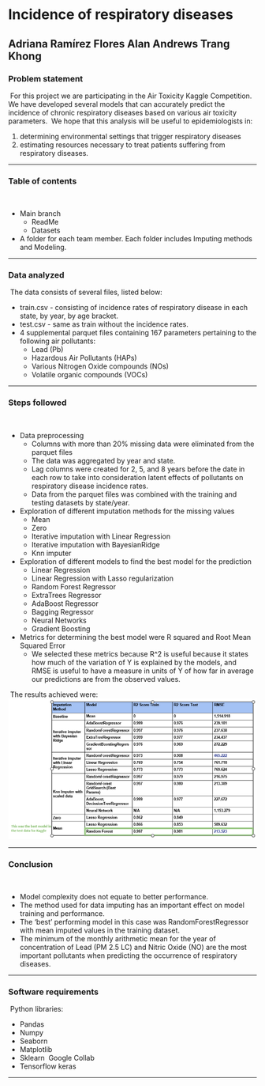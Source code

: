 # Incidence of respiratory diseases
**Adriana Ramírez Flores**
**Alan Andrews**
**Trang Khong**
​
---
### Problem statement
​
For this project we are participating in the Air Toxicity Kaggle Competition. 
​
We have developed several models that can accurately predict the incidence of chronic respiratory diseases based on various air toxicity parameters.
​
We hope that this analysis will be useful to epidemiologists in:
 1) determining environmental settings that trigger respiratory diseases 
 2) estimating resources necessary to treat patients suffering from respiratory diseases.
​
​
---
### Table of contents
​
- Main branch
    - ReadMe
    - Datasets
​
- A folder for each team member. Each folder includes Imputing methods and Modeling.
​
​
---
### Data analyzed
​
The data consists of several files, listed below:
- train.csv - consisting of incidence rates of respiratory disease in each state, by year, by age bracket.
- test.csv - same as train without the incidence rates.
- 4 supplemental parquet files containing 167 parameters pertaining to the following air pollutants:
    - Lead (Pb)  
    - Hazardous Air Pollutants (HAPs) 
    - Various Nitrogen Oxide compounds (NOs)
    - Volatile organic compounds (VOCs)
​
​
---
### Steps followed
​
- Data preprocessing
    - Columns with more than 20% missing data were eliminated from the parquet files
    - The data was aggregated by year and state.
    - Lag columns were created for 2, 5, and 8 years before the date in each row to take into consideration latent effects of pollutants on respiratory disease incidence rates.
    - Data from the parquet files was combined with the training and testing datasets by state/year.
​
- Exploration of different imputation methods for the missing values
    - Mean
    - Zero
    - Iterative imputation with Linear Regression
    - Iterative imputation with BayesianRidge
    - Knn imputer
​
- Exploration of different models to find the best model for the prediction
    - Linear Regression
    - Linear Regression with Lasso regularization
    - Random Forest Regressor
    - ExtraTrees Regressor
    - AdaBoost Regressor
    - Bagging Regressor
    - Neural Networks 
    - Gradient Boosting
​
- Metrics for determining the best model were R squared and Root Mean Squared Error
    - We selected these metrics because R^2 is useful because it states how much of the variation of Y is explained by the models, and RMSE is useful to have a measure in units of Y of how far in average our predictions are from the observed values.


​
The results achieved were:
![Alt text](assets/res_table.png)


---
### Conclusion
​
- Model complexity does not equate to better performance.
- The method used for data imputing has an important effect on model training and performance. 
- The ‘best’ performing model in this case was RandomForestRegressor with mean imputed values in the training dataset.
- The minimum of the monthly arithmetic mean for the year of concentration of Lead (PM 2.5 LC) and Nitric Oxide (NO) are the most important pollutants when predicting the occurrence of respiratory diseases.
​
​
---
### Software requirements
​
Python libraries:
- Pandas
- Numpy
- Seaborn
- Matplotlib
- Sklearn
​
Google Collab
- Tensorflow keras
​
---